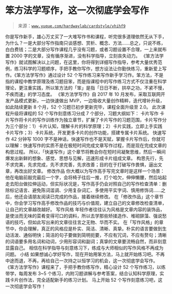 # 笨方法学写作，这一次彻底学会写作

> 来源：[`www.yuque.com/hardwaylab/cardstyle/vhihf9`](https://www.yuque.com/hardwaylab/cardstyle/vhihf9)

<ne-p id="4cefac09e539b4bef925fff880f930d8" data-lake-id="4cefac09e539b4bef925fff880f930d8"><ne-text id="u2c662b2e">你是写作新手，雄心万丈买了一大堆写作书和课程，听完很多道理依然无从下手，为什么？一是大部分写作指南只谈感想、赏析、概念、方法……总之，只说不练，白白费钱；二是大部分写作课程几乎没有习题，或者习题设置不合理，一上来就布置 2000 字的文章，没有循序渐进，没有科学指导，立刻丧失动力。</ne-text></ne-p> <ne-p id="6b1d598ad18ad5c6064488332bf346df" data-lake-id="6b1d598ad18ad5c6064488332bf346df"><ne-text id="u25b4c696">《笨方法学写作》就试图解决以上问题，在这里，</ne-text><ne-text id="u7a81514a" ne-bold="true">你将得到详细写作指导，参考大量优秀范例，练习科学的习题顺序，手把手教你写作，想方设法让你勤快练习，重新爱上写作</ne-text><ne-text id="u8f11967b">。《笨方法学写作》通过设计 52 个写作练习来写作新手学习作。笨方法，不是指的课程中教学原理及练习题目笨，而是指课程中的写作练习方式不仅注重在科学理论，更注重实践，所以笨方法的</ne-text><ne-text id="u25c22846" ne-bold="true">「笨」是指「日日不断，拱卒之功，不紧不慢，不疾而速」的学习态度。</ne-text></ne-p> <ne-p id="5fdc5dbeb51681da02be1056c79c5000" data-lake-id="5fdc5dbeb51681da02be1056c79c5000"><ne-text id="uf03d8baf">《笨方法学写作》自 2017 年 10 月发布，采取互联网开发产品模式更新，一边快速做出 MVP，一边吸收大量创作精粹，迭代增补升级，如此陆续更新 8 个月，52 个习题已初步更新完毕，课程全面升级至 2.0。</ne-text></ne-p> <ne-p id="7d1678e1092e566288842e39e64c8f32" data-lake-id="7d1678e1092e566288842e39e64c8f32"><ne-text id="u22dc81a8">此次课程升级将课程的 52 个写作刻意练习分成 7 个部分，习题大纲如下：</ne-text></ne-p> <ne-h2 id="d1d1b035" data-lake-id="d1d1b035"><ne-heading-ext><ne-heading-anchor></ne-heading-anchor><ne-heading-fold></ne-heading-fold></ne-heading-ext><ne-heading-content><ne-text id="ua2f298c2">卡片写作</ne-text></ne-heading-content></ne-h2> <ne-p id="46cbe567d3c2f75d7b65756464aff088" data-lake-id="46cbe567d3c2f75d7b65756464aff088"><ne-text id="u790917dc">卡片写作将卡片的写作训练作为独立章节，扩展了卡片写作的习题范围，卡片写作分为三个部分：1）卡片认知，理解卡片的科学原理；2）卡片实践，立即上手实践卡片写作；3）卡片系统，开发更多卡片的创作功能，搭建专属卡片系统。</ne-text></ne-p> <ne-h2 id="622db039" data-lake-id="622db039"><ne-heading-ext><ne-heading-anchor></ne-heading-anchor><ne-heading-fold></ne-heading-fold></ne-heading-ext><ne-heading-content><ne-text id="u79806924">快速写作</ne-text></ne-heading-content></ne-h2> <ne-p id="1c84b9cb6144f633d9b65bb68c35176c" data-lake-id="1c84b9cb6144f633d9b65bb68c35176c"><ne-text id="u0f72a1dc">42 分钟写 1000 字不是神话，快速写作也不是天赋，掌握卡片写作后，你就可以理解：快速写作的实质不是在极短时间完成文章写作过程，而是现在完成文章的构思过程。</ne-text></ne-p> <ne-p id="9facbe542fcb81acb493d71da79d3ea9" data-lake-id="9facbe542fcb81acb493d71da79d3ea9"><ne-text id="u1f09fada">所以，「快速写作」这个章节将教会你在短时间凝聚思维，然后一瞬间爆发出新鲜的想象、感觉、思想与见解，迅速形成卡片组成文章。</ne-text></ne-p> <ne-p id="c37e4682d79f3606122adc3557d1bde6" data-lake-id="c37e4682d79f3606122adc3557d1bde6"><ne-text id="u47357d87" ne-bold="true">构思先行，先不求完美，先求完成，先不求完善，先求改善；目的在于打破写作畏惧，逼出文章，再改出好文章。</ne-text></ne-p> <ne-h2 id="1f586c9f" data-lake-id="1f586c9f"><ne-heading-ext><ne-heading-anchor></ne-heading-anchor><ne-heading-fold></ne-heading-fold></ne-heading-ext><ne-heading-content><ne-text id="u04c2af86">修改作品</ne-text></ne-heading-content></ne-h2> <ne-p id="ae2f66c00840b21bbeaecbf1a2fe171e" data-lake-id="ae2f66c00840b21bbeaecbf1a2fe171e"><ne-text id="u17a52b75">你大概以为写作高手写完文章时是这样一个场景：他在电脑前敲完最后一个字，会将椅子往后一推，打个哈欠，伸伸懒腰，然后站起走去阳台做拉伸运动，但实际状况是，写作高手仍会对照自己的写作检查清单：删除标记语言、避免陈词滥调、少用复杂词汇、多使用平实字词、慎用修饰词……之后，他还会请朋友阅读已完成的作品，接着继续修改。</ne-text></ne-p> <ne-p id="fec3cfd2ec572c8c71650f8eb2e0fa23" data-lake-id="fec3cfd2ec572c8c71650f8eb2e0fa23"><ne-text id="u22b32b57">在「修改作品」这个章节中，你会学习写作高手修改作品的技巧与价值观，建立自己的文章修改检查清单，让自己的文章越改越好。</ne-text></ne-p> <ne-h2 id="b61bb926" data-lake-id="b61bb926"><ne-heading-ext><ne-heading-anchor></ne-heading-anchor><ne-heading-fold></ne-heading-fold></ne-heading-ext><ne-heading-content><ne-text id="u1fd2686a">写作风格</ne-text></ne-heading-content></ne-h2> <ne-p id="4ab710db11f5b8fc243ccd887a823e5d" data-lake-id="4ab710db11f5b8fc243ccd887a823e5d"><ne-text id="u969b7620">年轻作者往往认为风格是文章内容的装饰品，是使淡而无味的菜肴变得可口的调料，所以去学那些矫揉造作、堆砌辞藻、强说愁语的技巧，但如此写出来的文章往往言之无物、华而不实。</ne-text></ne-p> <ne-p id="8cc6245e8ad1e724803ef3f9c145837f" data-lake-id="8cc6245e8ad1e724803ef3f9c145837f"><ne-text id="u480997aa">在「写作风格」的章节中，你会理解，真正的风格应是朴实、简洁、清晰、真挚。朴实的语言要做到生动活泼、通俗明快；简洁的句子要做到简明扼要，不应有冗词，不应有赘句；清晰的词语要多用名词和动词，少用形容词和副词；真挚的文章要流畅自然，而非刻意显露自己。</ne-text></ne-p> <ne-p id="65fcefd0974b5e09cf364d8fb0f1acaf" data-lake-id="65fcefd0974b5e09cf364d8fb0f1acaf"><ne-text id="u22e8017d">相信在科学指导与刻意练习下，练成与大师相似的写作风格不再成为问题。</ne-text></ne-p> <ne-h2 id="5db9fd7c" data-lake-id="5db9fd7c"><ne-heading-ext><ne-heading-anchor></ne-heading-anchor><ne-heading-fold></ne-heading-fold></ne-heading-ext><ne-heading-content><ne-text id="uf1a8c3a1">小结</ne-text></ne-heading-content></ne-h2> <ne-p id="ace45057ea75ef79d8260798d12ff293" data-lake-id="ace45057ea75ef79d8260798d12ff293"><ne-text id="ue844190f" ne-bold="true">如果想诚心学好写作，现在开始用笨方法，马上就开始练习吧。不再中途而退，不再，再给自己一次持之以恒学习的机会，这一次彻底学会写作。</ne-text></ne-p> <ne-hole id="u0016517d" data-lake-id="u0016517d"><ne-card data-card-name="hr" data-card-type="block" id="mMfgu" data-event-boundary="card"><ne-p id="38ae8ae4aa2012bbdc2e64f7d5b82fb4" data-lake-id="38ae8ae4aa2012bbdc2e64f7d5b82fb4"><ne-text id="u416e4290">《笨方法学写作》课程来了，手把手教你练写作，精心设计 52 个写作练习，以练带学，每周发布 3~5 个练习，内附习题讲解与参考答案，结合认知科学原理，实践卡片创作法，完全适配新手的练习计划。</ne-text></ne-p> <ne-p id="34c57257fdec8b965d369a673dfe25f4" data-lake-id="34c57257fdec8b965d369a673dfe25f4"><ne-text id="u717b4099">马上开始 52 个写作刻意练习吧，这一次彻底学会写作！</ne-text></ne-p> <ne-p id="b818c5991dbb293d4827462ba6a1dc66" data-lake-id="b818c5991dbb293d4827462ba6a1dc66">[](http://www.learnwritingthehardway.cn/)</ne-p></ne-card></ne-hole>